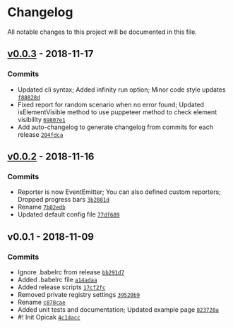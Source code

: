 # Changelog

All notable changes to this project will be documented in this file.

## [v0.0.3](https://github.com/seznam/qape/compare/v0.0.2...v0.0.3) - 2018-11-17

### Commits

- Updated cli syntax; Added infinity run option; Minor code style updates [`f88828d`](https://github.com/seznam/qape/commit/f88828d992aebe4be566e4e6da41e5e5c92a7879)
- Fixed report for random scenario when no error found; Updated isElementVisible method to use puppeteer method to check element visibility [`69807e1`](https://github.com/seznam/qape/commit/69807e17df2e83573febc63fa87b2461cd2db211)
- Add auto-changelog to generate changelog from commits for each release [`204fdca`](https://github.com/seznam/qape/commit/204fdca1ff18abc093724ff5950f4ed98c5f4618)

## [v0.0.2](https://github.com/seznam/qape/compare/v0.0.1...v0.0.2) - 2018-11-16

### Commits

- Reporter is now EventEmitter; You can also defined custom reporters; Dropped progress bars [`3b2881d`](https://github.com/seznam/qape/commit/3b2881d5558de1c4b4181340e1fb8d93c5961d8e)
- Rename [`7b02edb`](https://github.com/seznam/qape/commit/7b02edb50d7f86e80577c7003d4d9df8336eadd0)
- Updated default config file [`77df689`](https://github.com/seznam/qape/commit/77df689506bb2eb58a13517cde27795eb706604a)

## v0.0.1 - 2018-11-09

### Commits

- Ignore .babelrc from release [`bb291d7`](https://github.com/seznam/qape/commit/bb291d7a65e39702a59d5b4bceb9e70789c0a58e)
- Added .babelrc file [`a14adaa`](https://github.com/seznam/qape/commit/a14adaaf249307ef901b9f356f594345ecb17352)
- Added release scripts [`17cf2fc`](https://github.com/seznam/qape/commit/17cf2fc7725b13bad535da2bc7bc527ceb25cb0f)
- Removed private registry settings [`39520b9`](https://github.com/seznam/qape/commit/39520b9c75053c49affcd27b1bb19a06228cbad2)
- Rename [`c878cae`](https://github.com/seznam/qape/commit/c878cae74109e8b565c32a805169fec555836301)
- Added unit tests and documentation; Updated example page [`823720a`](https://github.com/seznam/qape/commit/823720aef7d1f533744e15f386ea06b71b4a0981)
- #! Init Opicak [`4c1dacc`](https://github.com/seznam/qape/commit/4c1dacc53746376bcb25a3d5638fb1d360d5c95a)
